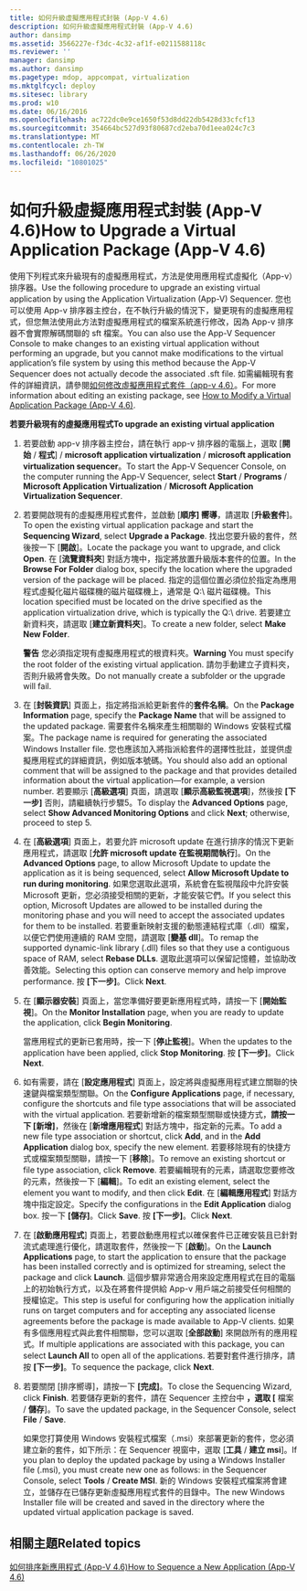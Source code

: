 ```yaml
---
title: 如何升級虛擬應用程式封裝 (App-V 4.6)
description: 如何升級虛擬應用程式封裝 (App-V 4.6)
author: dansimp
ms.assetid: 3566227e-f3dc-4c32-af1f-e0211588118c
ms.reviewer: ''
manager: dansimp
ms.author: dansimp
ms.pagetype: mdop, appcompat, virtualization
ms.mktglfcycl: deploy
ms.sitesec: library
ms.prod: w10
ms.date: 06/16/2016
ms.openlocfilehash: ac722dc0e9ce1650f53d8dd22db5428d33cfcf13
ms.sourcegitcommit: 354664bc527d93f80687cd2eba70d1eea024c7c3
ms.translationtype: MT
ms.contentlocale: zh-TW
ms.lasthandoff: 06/26/2020
ms.locfileid: "10801025"
---
```

# <span data-ttu-id="57c7f-103">如何升級虛擬應用程式封裝 (App-V 4.6)</span><span class="sxs-lookup"><span data-stu-id="57c7f-103">How to Upgrade a Virtual Application Package (App-V 4.6)</span></span>


<span data-ttu-id="57c7f-104">使用下列程式來升級現有的虛擬應用程式，方法是使用應用程式虛擬化（App-v）排序器。</span><span class="sxs-lookup"><span data-stu-id="57c7f-104">Use the following procedure to upgrade an existing virtual application by using the Application Virtualization (App-V) Sequencer.</span></span> <span data-ttu-id="57c7f-105">您也可以使用 App-v 排序器主控台，在不執行升級的情況下，變更現有的虛擬應用程式，但您無法使用此方法對虛擬應用程式的檔案系統進行修改，因為 App-v 排序器不會實際解碼關聯的 sft 檔案。</span><span class="sxs-lookup"><span data-stu-id="57c7f-105">You can also use the App-V Sequencer Console to make changes to an existing virtual application without performing an upgrade, but you cannot make modifications to the virtual application’s file system by using this method because the App-V Sequencer does not actually decode the associated .sft file.</span></span> <span data-ttu-id="57c7f-106">如需編輯現有套件的詳細資訊，請參閱[如何修改虛擬應用程式套件（app-v 4.6）](how-to-modify-a-virtual-application-package--app-v-46-.md)。</span><span class="sxs-lookup"><span data-stu-id="57c7f-106">For more information about editing an existing package, see [How to Modify a Virtual Application Package (App-V 4.6)](how-to-modify-a-virtual-application-package--app-v-46-.md).</span></span>

**<span data-ttu-id="57c7f-107">若要升級現有的虛擬應用程式</span><span class="sxs-lookup"><span data-stu-id="57c7f-107">To upgrade an existing virtual application</span></span>**

1.  <span data-ttu-id="57c7f-108">若要啟動 app-v 排序器主控台，請在執行 app-v 排序器的電腦上，選取 [**開始**  /  **程式**]  /  **microsoft application virtualization**  /  **microsoft application virtualization sequencer**。</span><span class="sxs-lookup"><span data-stu-id="57c7f-108">To start the App-V Sequencer Console, on the computer running the App-V Sequencer, select **Start** / **Programs** / **Microsoft Application Virtualization** / **Microsoft Application Virtualization Sequencer**.</span></span>

2.  <span data-ttu-id="57c7f-109">若要開啟現有的虛擬應用程式套件，並啟動 [**順序] 嚮導**，請選取 [**升級套件**]。</span><span class="sxs-lookup"><span data-stu-id="57c7f-109">To open the existing virtual application package and start the **Sequencing Wizard**, select **Upgrade a Package**.</span></span> <span data-ttu-id="57c7f-110">找出您要升級的套件，然後按一下 [**開啟**]。</span><span class="sxs-lookup"><span data-stu-id="57c7f-110">Locate the package you want to upgrade, and click **Open**.</span></span> <span data-ttu-id="57c7f-111">在 [**流覽資料夾**] 對話方塊中，指定將放置升級版本套件的位置。</span><span class="sxs-lookup"><span data-stu-id="57c7f-111">In the **Browse For Folder** dialog box, specify the location where the upgraded version of the package will be placed.</span></span> <span data-ttu-id="57c7f-112">指定的這個位置必須位於指定為應用程式虛擬化磁片磁碟機的磁片磁碟機上，通常是 Q:\\ 磁片磁碟機。</span><span class="sxs-lookup"><span data-stu-id="57c7f-112">This location specified must be located on the drive specified as the application virtualization drive, which is typically the Q:\\ drive.</span></span> <span data-ttu-id="57c7f-113">若要建立新資料夾，請選取 [**建立新資料夾**]。</span><span class="sxs-lookup"><span data-stu-id="57c7f-113">To create a new folder, select **Make New Folder**.</span></span>

    <span data-ttu-id="57c7f-114">**警告** 您必須指定現有虛擬應用程式的根資料夾。</span><span class="sxs-lookup"><span data-stu-id="57c7f-114">**Warning** You must specify the root folder of the existing virtual application.</span></span> <span data-ttu-id="57c7f-115">請勿手動建立子資料夾，否則升級將會失敗。</span><span class="sxs-lookup"><span data-stu-id="57c7f-115">Do not manually create a subfolder or the upgrade will fail.</span></span>

     

3.  <span data-ttu-id="57c7f-116">在 [**封裝資訊**] 頁面上，指定將指派給更新套件的**套件名稱**。</span><span class="sxs-lookup"><span data-stu-id="57c7f-116">On the **Package Information** page, specify the **Package Name** that will be assigned to the updated package.</span></span> <span data-ttu-id="57c7f-117">需要套件名稱來產生相關聯的 Windows 安裝程式檔案。</span><span class="sxs-lookup"><span data-stu-id="57c7f-117">The package name is required for generating the associated Windows Installer file.</span></span> <span data-ttu-id="57c7f-118">您也應該加入將指派給套件的選擇性批註，並提供虛擬應用程式的詳細資訊，例如版本號碼。</span><span class="sxs-lookup"><span data-stu-id="57c7f-118">You should also add an optional comment that will be assigned to the package and that provides detailed information about the virtual application—for example, a version number.</span></span> <span data-ttu-id="57c7f-119">若要顯示 [**高級選項**] 頁面，請選取 [**顯示高級監視選項**]，然後按 **[下一步]** 否則，請繼續執行步驟5。</span><span class="sxs-lookup"><span data-stu-id="57c7f-119">To display the **Advanced Options** page, select **Show Advanced Monitoring Options** and click **Next**; otherwise, proceed to step 5.</span></span>

4.  <span data-ttu-id="57c7f-120">在 [**高級選項**] 頁面上，若要允許 microsoft update 在進行排序的情況下更新應用程式，請選取 [**允許 microsoft update 在監視期間執行**]。</span><span class="sxs-lookup"><span data-stu-id="57c7f-120">On the **Advanced Options** page, to allow Microsoft Update to update the application as it is being sequenced, select **Allow Microsoft Update to run during monitoring**.</span></span> <span data-ttu-id="57c7f-121">如果您選取此選項，系統會在監視階段中允許安裝 Microsoft 更新，您必須接受相關的更新，才能安裝它們。</span><span class="sxs-lookup"><span data-stu-id="57c7f-121">If you select this option, Microsoft Updates are allowed to be installed during the monitoring phase and you will need to accept the associated updates for them to be installed.</span></span> <span data-ttu-id="57c7f-122">若要重新映射支援的動態連結程式庫（.dll）檔案，以便它們使用連續的 RAM 空間，請選取 [**變基 dll**]。</span><span class="sxs-lookup"><span data-stu-id="57c7f-122">To remap the supported dynamic-link library (.dll) files so that they use a contiguous space of RAM, select **Rebase DLLs**.</span></span> <span data-ttu-id="57c7f-123">選取此選項可以保留記憶體，並協助改善效能。</span><span class="sxs-lookup"><span data-stu-id="57c7f-123">Selecting this option can conserve memory and help improve performance.</span></span> <span data-ttu-id="57c7f-124">按 **\[下一步\]**。</span><span class="sxs-lookup"><span data-stu-id="57c7f-124">Click **Next**.</span></span>

5.  <span data-ttu-id="57c7f-125">在 [**顯示器安裝**] 頁面上，當您準備好要更新應用程式時，請按一下 [**開始監視**]。</span><span class="sxs-lookup"><span data-stu-id="57c7f-125">On the **Monitor Installation** page, when you are ready to update the application, click **Begin Monitoring**.</span></span>

    <span data-ttu-id="57c7f-126">當應用程式的更新已套用時，按一下 [**停止監視**]。</span><span class="sxs-lookup"><span data-stu-id="57c7f-126">When the updates to the application have been applied, click **Stop Monitoring**.</span></span> <span data-ttu-id="57c7f-127">按 **\[下一步\]**。</span><span class="sxs-lookup"><span data-stu-id="57c7f-127">Click **Next**.</span></span>

6.  <span data-ttu-id="57c7f-128">如有需要，請在 [**設定應用程式**] 頁面上，設定將與虛擬應用程式建立關聯的快速鍵與檔案類型關聯。</span><span class="sxs-lookup"><span data-stu-id="57c7f-128">On the **Configure Applications** page, if necessary, configure the shortcuts and file type associations that will be associated with the virtual application.</span></span> <span data-ttu-id="57c7f-129">若要新增新的檔案類型關聯或快捷方式，**請按一下 [新增]**，然後在 [**新增應用程式**] 對話方塊中，指定新的元素。</span><span class="sxs-lookup"><span data-stu-id="57c7f-129">To add a new file type association or shortcut, click **Add**, and in the **Add Application** dialog box, specify the new element.</span></span> <span data-ttu-id="57c7f-130">若要移除現有的快捷方式或檔案類型關聯，請按一下 [**移除**]。</span><span class="sxs-lookup"><span data-stu-id="57c7f-130">To remove an existing shortcut or file type association, click **Remove**.</span></span> <span data-ttu-id="57c7f-131">若要編輯現有的元素，請選取您要修改的元素，然後按一下 [**編輯**]。</span><span class="sxs-lookup"><span data-stu-id="57c7f-131">To edit an existing element, select the element you want to modify, and then click **Edit**.</span></span> <span data-ttu-id="57c7f-132">在 [**編輯應用程式**] 對話方塊中指定設定。</span><span class="sxs-lookup"><span data-stu-id="57c7f-132">Specify the configurations in the **Edit Application** dialog box.</span></span> <span data-ttu-id="57c7f-133">按一下 **[儲存]**。</span><span class="sxs-lookup"><span data-stu-id="57c7f-133">Click **Save**.</span></span> <span data-ttu-id="57c7f-134">按 **\[下一步\]**。</span><span class="sxs-lookup"><span data-stu-id="57c7f-134">Click **Next**.</span></span>

7.  <span data-ttu-id="57c7f-135">在 [**啟動應用程式**] 頁面上，若要啟動應用程式以確保套件已正確安裝且已針對流式處理進行優化，請選取套件，然後按一下 [**啟動**]。</span><span class="sxs-lookup"><span data-stu-id="57c7f-135">On the **Launch Applications** page, to start the application to ensure that the package has been installed correctly and is optimized for streaming, select the package and click **Launch**.</span></span> <span data-ttu-id="57c7f-136">這個步驟非常適合用來設定應用程式在目的電腦上的初始執行方式，以及在將套件提供給 App-v 用戶端之前接受任何相關的授權協定。</span><span class="sxs-lookup"><span data-stu-id="57c7f-136">This step is useful for configuring how the application initially runs on target computers and for accepting any associated license agreements before the package is made available to App-V clients.</span></span> <span data-ttu-id="57c7f-137">如果有多個應用程式與此套件相關聯，您可以選取 [**全部啟動**] 來開啟所有的應用程式。</span><span class="sxs-lookup"><span data-stu-id="57c7f-137">If multiple applications are associated with this package, you can select **Launch All** to open all of the applications.</span></span> <span data-ttu-id="57c7f-138">若要對套件進行排序，請按 **[下一步]**。</span><span class="sxs-lookup"><span data-stu-id="57c7f-138">To sequence the package, click **Next**.</span></span>

8.  <span data-ttu-id="57c7f-139">若要關閉 [排序嚮導]，請按一下 **[完成]**。</span><span class="sxs-lookup"><span data-stu-id="57c7f-139">To close the Sequencing Wizard, click **Finish**.</span></span> <span data-ttu-id="57c7f-140">若要儲存更新的套件，請在 Sequencer 主控台中 **，選取 [** 檔案  /  **儲存**]。</span><span class="sxs-lookup"><span data-stu-id="57c7f-140">To save the updated package, in the Sequencer Console, select **File** / **Save**.</span></span>

    <span data-ttu-id="57c7f-141">如果您打算使用 Windows 安裝程式檔案（.msi）來部署更新的套件，您必須建立新的套件，如下所示：在 Sequencer 視窗中，選取 [**工具**  /  **建立 msi**]。</span><span class="sxs-lookup"><span data-stu-id="57c7f-141">If you plan to deploy the updated package by using a Windows Installer file (.msi), you must create new one as follows: in the Sequencer Console, select **Tools** / **Create MSI**.</span></span> <span data-ttu-id="57c7f-142">新的 Windows 安裝程式檔案將會建立，並儲存在已儲存更新虛擬應用程式套件的目錄中。</span><span class="sxs-lookup"><span data-stu-id="57c7f-142">The new Windows Installer file will be created and saved in the directory where the updated virtual application package is saved.</span></span>

## <span data-ttu-id="57c7f-143">相關主題</span><span class="sxs-lookup"><span data-stu-id="57c7f-143">Related topics</span></span>


[<span data-ttu-id="57c7f-144">如何排序新應用程式 (App-V 4.6)</span><span class="sxs-lookup"><span data-stu-id="57c7f-144">How to Sequence a New Application (App-V 4.6)</span></span>](how-to-sequence-a-new-application--app-v-46-.md)

 

 





